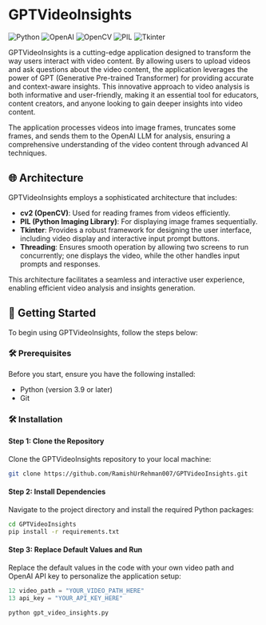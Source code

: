 # GPTVideoInsights

![Python](https://img.shields.io/badge/Python-3776AB?style=for-the-badge&logo=python)
![OpenAI](https://img.shields.io/badge/OpenAI-412991?style=for-the-badge&logo=openai)
![OpenCV](https://img.shields.io/badge/OpenCV-5C3EE8?style=for-the-badge&logo=opencv)
![PIL](https://img.shields.io/badge/PIL-%23FFFFFF?style=for-the-badge&logo=python&logoColor=black)
![Tkinter](https://img.shields.io/badge/Tkinter-%2307405e?style=for-the-badge&logo=python&logoColor=white)

GPTVideoInsights is a cutting-edge application designed to transform the way users interact with video content. By allowing users to upload videos and ask questions about the video content, the application leverages the power of GPT (Generative Pre-trained Transformer) for providing accurate and context-aware insights. This innovative approach to video analysis is both informative and user-friendly, making it an essential tool for educators, content creators, and anyone looking to gain deeper insights into video content.

The application processes videos into image frames, truncates some frames, and sends them to the OpenAI LLM for analysis, ensuring a comprehensive understanding of the video content through advanced AI techniques.

## 🌐 Architecture

GPTVideoInsights employs a sophisticated architecture that includes:

- **cv2 (OpenCV)**: Used for reading frames from videos efficiently.
- **PIL (Python Imaging Library)**: For displaying image frames sequentially.
- **Tkinter**: Provides a robust framework for designing the user interface, including video display and interactive input prompt buttons.
- **Threading**: Ensures smooth operation by allowing two screens to run concurrently; one displays the video, while the other handles input prompts and responses.

This architecture facilitates a seamless and interactive user experience, enabling efficient video analysis and insights generation.

## 🚀 Getting Started

To begin using GPTVideoInsights, follow the steps below:

### 🛠️ Prerequisites

Before you start, ensure you have the following installed:

- Python (version 3.9 or later)
- Git

### 🛠️ Installation

#### Step 1: Clone the Repository

Clone the GPTVideoInsights repository to your local machine:

```bash
git clone https://github.com/RamishUrRehman007/GPTVideoInsights.git

```
#### Step 2: Install Dependencies

Navigate to the project directory and install the required Python packages:

```bash
cd GPTVideoInsights
pip install -r requirements.txt
```

#### Step 3: Replace Default Values and Run

Replace the default values in the code with your own video path and OpenAI API key to personalize the application setup:

```python
12 video_path = "YOUR_VIDEO_PATH_HERE"
13 api_key = "YOUR_API_KEY_HERE"
```


```bash
python gpt_video_insights.py
```